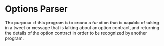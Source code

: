 # Options Parser

The purpose of this program is to create a function that is capable of taking in a 
tweet or message that is talking about an option contract, and returning the details 
of the option contract in order to be recognized by another program.
